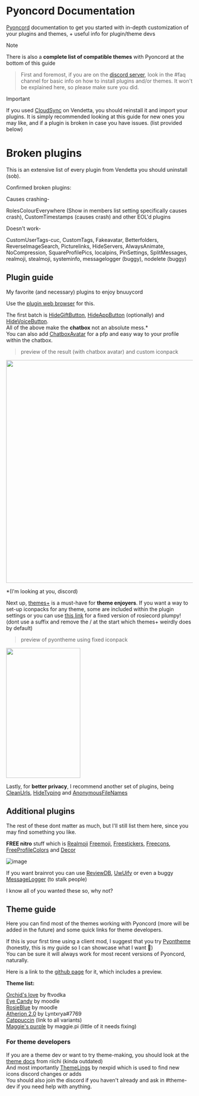 # Pyoncord Documentation
[Pyoncord](https://github.com/pyoncord/Bunny) documentation to get you started with in-depth customization of your plugins and themes, + useful info for plugin/theme devs

> [!NOTE] 
> There is also a **complete list of compatible themes** with Pyoncord at the bottom of this  guide

> First and foremost, if you are on the [discord server](https://discord.gg/pyoncord), look in the #faq channel for basic info on how to install plugins and/or themes. It won't be explained here, so please make sure you did.

> [!IMPORTANT]
> If you used [CloudSync](https://vd-plugins.github.io/proxy/vendetta.nexpid.xyz/cloud-sync/) on Vendetta, you should reinstall it and import your plugins. It is simply recommended looking at this guide for new ones you may like, and if a plugin is broken in case you have issues. (list provided below)


# Broken plugins
This is an extensive list of every plugin from Vendetta you should uninstall (sob).

Confirmed broken plugins:


Causes crashing-

RolesColourEverywhere (Show in members list setting specifically causes crash), CustomTimestamps (causes crash) and other EOL'd plugins

Doesn't work-

CustomUserTags-cuc, CustomTags, Fakeavatar, Betterfolders, ReverseImageSearch, Picturelinks, HideServers, AlwaysAnimate, NoCompression, SquareProfilePics, localpins, PinSettings, SplitMessages, realmoji, stealmoji, systeminfo, messagelogger (buggy), nodelete (buggy) <br>
## Plugin guide

My favorite (and necessary) plugins to enjoy bnuuycord

Use the [plugin web browser](https://vd-plugins.github.io/web/#) for this. 

The first batch is [HideGiftButton](https://vd-plugins.github.io/proxy/amsyarasyiq.github.io/letup/HideGiftButton/), [HideAppButton](https://rico040.github.io/bunny-plugins/hideappbutton/) (optionally) and [HideVoiceButton](https://aliernfrog.github.io/vd-plugins/HideVoiceButton/). <br>
All of the above make the **chatbox** not an absolute mess.* <br>
You can also add [ChatboxAvatar](https://vd-plugins.github.io/proxy/cynosphere.github.io/VendettaPlugins/ChatboxAvatar/) for a pfp and easy way to your profile within the chatbox.

> preview of the result (with chatbox avatar) and custom iconpack

<img src="https://github.com/rennpy/pyonguide/assets/158360149/f610bc0b-6183-453e-b1b8-6be19c0a4a29" width="600">

*(I'm looking at you, discord) 

Next up, [themes+](https://vd-plugins.github.io/proxy/fres621.github.io/vendetta-plugins/BetterSearch/) is a must-have for **theme enjoyers**. If you want a way to set-up iconpacks for any theme, some are included within the plugin settings or you can use [this link](https://raw.githubusercontent.com/rairof/discord-iconpacks/master/Packs/Plumpy/) for a fixed version of rosiecord plumpy! (dont use a suffix and remove the / at the start which themes+ weirdly does by default)

> preview of pyontheme using fixed iconpack

<img src="https://github.com/rennpy/pyonguide/assets/158360149/62a13fd6-0e66-429c-8c5b-9da65635c1a6" width="200" height="350"> <br>

Lastly, for **better privacy**, I recommend another set of plugins, being [CleanUrls](https://vd-plugins.github.io/proxy/vendetta.nexpid.xyz/clean-urls/), [HideTyping](https://vd-plugins.github.io/proxy/redstonekasi.github.io/vendetta-plugins/no-typing/) and [AnonymousFileNames](https://vd-plugins.github.io/proxy/maisymoe.github.io/strife/AnonymousFileNames/)

## Additional plugins

The rest of these dont matter as much, but I'll still list them here, since you may find something you like.

**FREE nitro** stuff which is 
[Realmoji](https://vd-plugins.github.io/proxy/redstonekasi.github.io/vendetta-plugins/realmoji/) 
[Freemoji](https://vd-plugins.github.io/proxy/maisymoe.github.io/strife/Freemoji/), [Freestickers](https://vd-plugins.github.io/proxy/aliernfrog.github.io/vd-plugins/FreeStickers/), [Freecons](https://vd-plugins.github.io/proxy/dziurwa14.github.io/vendetta-plugins/Freecons/), [FreeProfileColors](https://vd-plugins.github.io/proxy/twnlink.github.io/vendetta-plugins/FreeProfileColors/) and [Decor](https://vd-plugins.github.io/proxy/decor-discord.github.io/vendetta-plugin/)

![image](https://github.com/rennpy/pyonguide/assets/158360149/f21f4185-6fb0-4324-bff4-852bb72a66aa)

If you want brainrot you can use [ReviewDB](https://janisslsm.github.io/vdplugins/ReviewDB/), [UwUify](https://vd-plugins.github.io/proxy/exhq.github.io/vendetta/uwuify/) or even a buggy [MessageLogger](https://angelix1.github.io/VP/message_logger/) (to stalk people)

I know all of you wanted these so, why not?

## Theme guide 

Here you can find most of the themes working with Pyoncord (more will be added in the future) and some quick links for theme developers.

If this is your first time using a client mod, I suggest that you try [Pyontheme](https://raw.githubusercontent.com/rennpy/pyontheme/main/pyontheme.json) (honestly, this is my guide so I can showcase what I want 🚎) <br>
You can be sure it will always work for most recent versions of Pyoncord, naturally.

Here is a link to the [github page](https://github.com/rennpy/pyontheme) for it, which includes a preview.

**Theme list:**

[Orchid's love](https://raw.githubusercontent.com/VodkaXMartini/VendettaTheme/main/Orchid.json) by ftvodka <br>
[Eye Candy](https://raw.githubusercontent.com/Quinxxxx/Discord-themes/main/Vendetta/Eye_candy.json) by moodle <br>
[RosieBlue](https://raw.githubusercontent.com/Moodzz1/DT/main/Vendetta/RosieBlue.json) by moodle <br>
[Atherion 2.0](https://raw.githubusercontent.com/LYNK-INCUU/Cosmicka/main/Aetherion-Vendetta.json) by Lyntxrya#7769 <br>
[Catppuccin](https://github.com/catppuccin/vendetta) (link to all variants) <br>
[Maggie's purple](https://raw.githubusercontent.com/maggster165/vendettathemes/main/maggiespurple.json) by maggie.pi (little of it needs fixing)

### For theme developers

If you are a theme dev or want to try theme-making, you should look at the [theme docs](https://docs.riichi.tech/) from riichi (kinda outdated) <br>
And most importantly [ThemeLings](https://github.com/nexpid/Themelings) by nexpid which is used to find new icons discord changes or adds <br>
You should also join the discord if you haven't already and ask in #theme-dev if you need help with anything.






